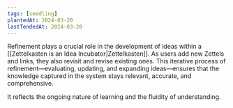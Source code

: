 ```yaml
---
tags: [seedling]
plantedAt: 2024-03-20
lastTendedAt: 2024-03-20
---
```

Refinement plays a crucial role in the development of ideas within a [[Zettelkasten is an Idea Incubator|Zettelkasten]]. As users add new Zettels and links, they also revisit and revise existing ones. This iterative process of refinement—evaluating, updating, and expanding ideas—ensures that the knowledge captured in the system stays relevant, accurate, and comprehensive.

It reflects the ongoing nature of learning and the fluidity of understanding.
